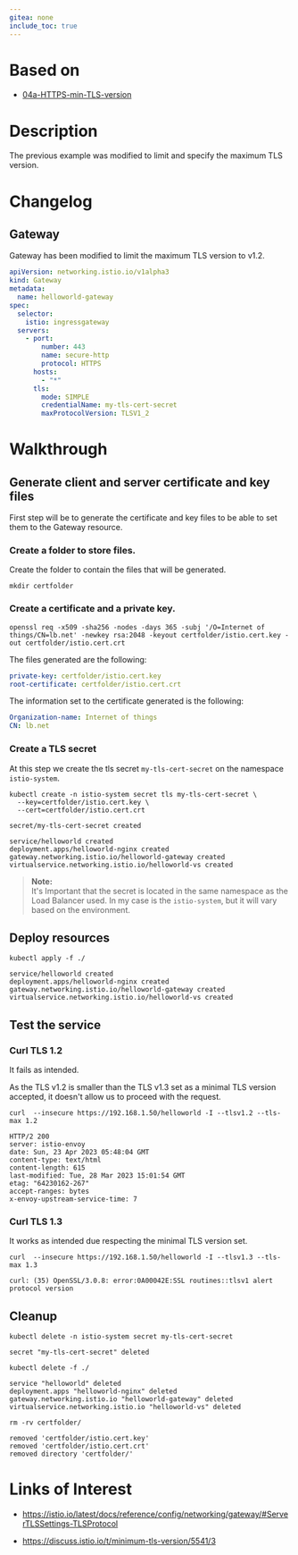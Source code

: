 ```yaml
---
gitea: none
include_toc: true
---
```


# Based on

- [04a-HTTPS-min-TLS-version](../04a-HTTPS-min-TLS-version)

# Description

The previous example was modified to limit and specify the maximum TLS version. 

# Changelog

## Gateway

Gateway has been modified to limit the maximum TLS version to v1.2.

```yaml
apiVersion: networking.istio.io/v1alpha3
kind: Gateway
metadata:
  name: helloworld-gateway
spec:
  selector:
    istio: ingressgateway
  servers:
    - port:
        number: 443
        name: secure-http
        protocol: HTTPS
      hosts:
        - "*"
      tls:
        mode: SIMPLE
        credentialName: my-tls-cert-secret
        maxProtocolVersion: TLSV1_2
```


# Walkthrough

## Generate client and server certificate and key files

First step will be to generate the certificate and key files to be able to set them to the Gateway resource.

### Create a folder to store files.

Create the folder to contain the files that will be generated. 

```shell
mkdir certfolder
```

### Create a certificate and a private key.

```shell
openssl req -x509 -sha256 -nodes -days 365 -subj '/O=Internet of things/CN=lb.net' -newkey rsa:2048 -keyout certfolder/istio.cert.key -out certfolder/istio.cert.crt
```

The files generated are the following:

```yaml
private-key: certfolder/istio.cert.key
root-certificate: certfolder/istio.cert.crt
```

The information set to the certificate generated is the following:

```yaml
Organization-name: Internet of things
CN: lb.net
```

### Create a TLS secret

At this step we create the tls secret `my-tls-cert-secret` on the namespace `istio-system`.

```shell
kubectl create -n istio-system secret tls my-tls-cert-secret \
  --key=certfolder/istio.cert.key \
  --cert=certfolder/istio.cert.crt
```
```text
secret/my-tls-cert-secret created
```
```text
service/helloworld created
deployment.apps/helloworld-nginx created
gateway.networking.istio.io/helloworld-gateway created
virtualservice.networking.istio.io/helloworld-vs created
```

> **Note:**\
> It's Important that the secret is located in the same namespace as the Load Balancer used. In my case is the `istio-system`, but it will vary based on the environment.


## Deploy resources

```shell
kubectl apply -f ./
```
```text
service/helloworld created
deployment.apps/helloworld-nginx created
gateway.networking.istio.io/helloworld-gateway created
virtualservice.networking.istio.io/helloworld-vs created
```

## Test the service

### Curl TLS 1.2

It fails as intended.

As the TLS v1.2 is smaller than the TLS v1.3 set as a minimal TLS version accepted, it doesn't allow us to proceed with the request.

```shell
curl  --insecure https://192.168.1.50/helloworld -I --tlsv1.2 --tls-max 1.2
```

```text
HTTP/2 200 
server: istio-envoy
date: Sun, 23 Apr 2023 05:48:04 GMT
content-type: text/html
content-length: 615
last-modified: Tue, 28 Mar 2023 15:01:54 GMT
etag: "64230162-267"
accept-ranges: bytes
x-envoy-upstream-service-time: 7
```

### Curl TLS 1.3

It works as intended due respecting the minimal TLS version set.

```shell
curl  --insecure https://192.168.1.50/helloworld -I --tlsv1.3 --tls-max 1.3
```

```text
curl: (35) OpenSSL/3.0.8: error:0A00042E:SSL routines::tlsv1 alert protocol version
```

## Cleanup

```shell
kubectl delete -n istio-system secret my-tls-cert-secret
```
```text
secret "my-tls-cert-secret" deleted
```

```shell
kubectl delete -f ./
```
```text
service "helloworld" deleted
deployment.apps "helloworld-nginx" deleted
gateway.networking.istio.io "helloworld-gateway" deleted
virtualservice.networking.istio.io "helloworld-vs" deleted
```
```shell
rm -rv certfolder/
```
```text
removed 'certfolder/istio.cert.key'
removed 'certfolder/istio.cert.crt'
removed directory 'certfolder/'
```

# Links of Interest

- https://istio.io/latest/docs/reference/config/networking/gateway/#ServerTLSSettings-TLSProtocol

- https://discuss.istio.io/t/minimum-tls-version/5541/3